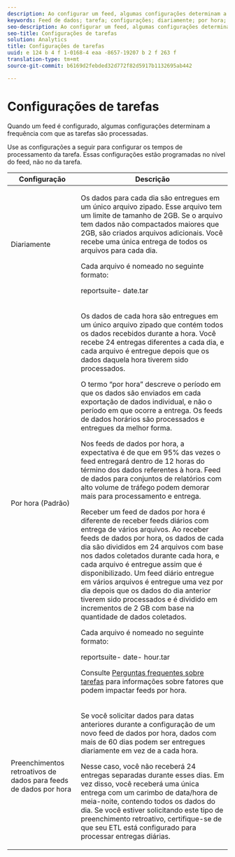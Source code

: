 ```yaml
---
description: Ao configurar um feed, algumas configurações determinam a frequência com que as tarefas são processadas.
keywords: Feed de dados; tarefa; configurações; diariamente; por hora; Preenchimentos retroativos de dados para feeds de dados por hora; preenchimento retroativo
seo-description: Ao configurar um feed, algumas configurações determinam a frequência com que as tarefas são processadas.
seo-title: Configurações de tarefas
solution: Analytics
title: Configurações de tarefas
uuid: e 124 b 4 f 1-0168-4 eaa -8657-19207 b 2 f 263 f
translation-type: tm+mt
source-git-commit: b6169d2febded32d772f82d5917b1132695ab442

---
```



# Configurações de tarefas

Quando um feed é configurado, algumas configurações determinam a frequência com que as tarefas são processadas.

Use as configurações a seguir para configurar os tempos de processamento da tarefa. Essas configurações estão programadas no nível do feed, não no da tarefa.

<table id="table_2070F73212F245E98DADC6B5DFDB1C72"> 
 <thead> 
  <tr> 
   <th colname="col1" class="entry"> Configuração </th> 
   <th colname="col2" class="entry"> Descrição </th> 
  </tr> 
 </thead>
 <tbody> 
  <tr> 
   <td colname="col1"> Diariamente </td> 
   <td colname="col2"> <p>Os dados para cada dia são entregues em um único arquivo zipado. Esse arquivo tem um limite de tamanho de 2GB. Se o arquivo tem dados não compactados maiores que 2GB, são criados arquivos adicionais. Você recebe uma única entrega de todos os arquivos para cada dia. </p> <p>Cada arquivo é nomeado no seguinte formato: </p> <p> <span class="filepath"><span class="varname"> reportsuite</span>-<span class="varname"> date</span>.tar</span> </p> </td> 
  </tr> 
  <tr> 
   <td colname="col1"> Por hora (Padrão) </td> 
   <td colname="col2"> <p>Os dados de cada hora são entregues em um único arquivo zipado que contém todos os dados recebidos durante a hora. Você recebe 24 entregas diferentes a cada dia, e cada arquivo é entregue depois que os dados daquela hora tiverem sido processados. </p> <p>O termo “por hora” descreve o período em que os dados são enviados em cada exportação de dados individual, e não o período em que ocorre a entrega. Os feeds de dados horários são processados e entregues da melhor forma. </p> <p>Nos feeds de dados por hora, a expectativa é de que em 95% das vezes o feed entregará dentro de 12 horas do término dos dados referentes à hora. Feed de dados para conjuntos de relatórios com alto volume de tráfego podem demorar mais para processamento e entrega. </p> <p>Receber um feed de dados por hora é diferente de receber feeds diários com entrega de vários arquivos. Ao receber feeds de dados por hora, os dados de cada dia são divididos em 24 arquivos com base nos dados coletados durante cada hora, e cada arquivo é entregue assim que é disponibilizado. Um feed diário entregue em vários arquivos é entregue uma vez por dia depois que os dados do dia anterior tiverem sido processados e é dividido em incrementos de 2 GB com base na quantidade de dados coletados. </p> <p>Cada arquivo é nomeado no seguinte formato: </p> <p> <span class="filepath"><span class="varname"> reportsuite</span>-<span class="varname"> date</span>-<span class="varname"> hour</span>.tar</span> </p> <p>Consulte <a href="../../../export/analytics-data-feed/c-df-contents/jobs-faq.md#concept_7C67A012CCF64B0C8DA33E5A6CF7FD9E" format="dita" scope="local">Perguntas frequentes sobre tarefas</a> para informações sobre fatores que podem impactar feeds por hora. </p> </td> 
  </tr> 
  <tr> 
   <td colname="col1"> Preenchimentos retroativos de dados para feeds de dados por hora </td> 
   <td colname="col2"> <p>Se você solicitar dados para datas anteriores durante a configuração de um novo feed de dados por hora, dados com mais de 60 dias podem ser entregues diariamente em vez de a cada hora. </p> <p>Nesse caso, você não receberá 24 entregas separadas durante esses dias. Em vez disso, você receberá uma única entrega com um carimbo de data/hora de meia-noite, contendo todos os dados do dia. Se você estiver solicitando este tipo de preenchimento retroativo, certifique-se de que seu ETL está configurado para processar entregas diárias. </p> </td> 
  </tr> 
 </tbody> 
</table>

